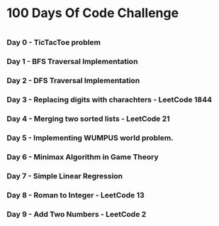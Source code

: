 # 100 Days Of Code Challenge
#
### Day 0 - TicTacToe problem
### Day 1 - BFS Traversal Implementation
### Day 2 - DFS Traversal Implementation
### Day 3 - Replacing digits with charachters - LeetCode 1844
### Day 4 - Merging two sorted lists - LeetCode 21
### Day 5 - Implementing WUMPUS world problem.
### Day 6 - Minimax Algorithm in Game Theory
### Day 7 - Simple Linear Regression
### Day 8 - Roman to Integer - LeetCode 13
### Day 9 - Add Two Numbers - LeetCode 2
